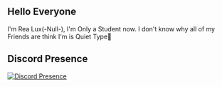 ## Hello Everyone 
I'm Rea Lux(-Null-), I'm Only a Student now. I don't know why all of my Friends are think I'm is Quiet Type🗿

## Discord Presence
[![Discord Presence](https://lanyard.cnrad.dev/api/:957528736809504789)](https://discord.com/users/:957528736809504789)

<!--
**GildasEdraE/GildasEdraE** is a ✨ _special_ ✨ repository because its `README.md` (this file) appears on your GitHub profile.

Here are some ideas to get you started:

- 🔭 I’m currently working on ...
- 🌱 I’m currently learning ...
- 👯 I’m looking to collaborate on ...
- 🤔 I’m looking for help with ...
- 💬 Ask me about ...
- 📫 How to reach me: ...
- 😄 Pronouns: ...
- ⚡ Fun fact: ...
-->
